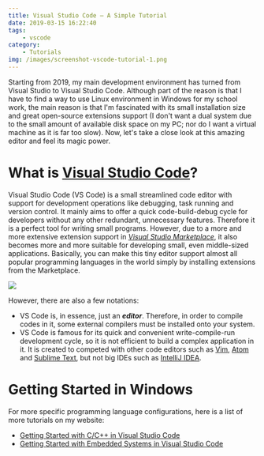 ```yaml
---
title: Visual Studio Code — A Simple Tutorial
date: 2019-03-15 16:22:40
tags: 
    - vscode
category: 
    - Tutorials
img: /images/screenshot-vscode-tutorial-1.png
---
```

Starting from 2019, my main development environment has turned from Visual Studio to Visual Studio Code. Although part of the reason is that I have to find a way to use Linux environment in Windows for my school work, the main reason is that I'm fascinated with its small installation size and great open-source extensions support (I don't want a dual system due to the small amount of available disk space on my PC; nor do I want a virtual machine as it is far too slow). Now, let's take a close look at this amazing editor and feel its magic power.

<!-- more -->

# What is [Visual Studio Code](https://code.visualstudio.com/)?

Visual Studio Code (VS Code) is a small streamlined code editor with support for development operations like debugging, task running and version control. It mainly aims to offer a quick code-build-debug cycle for developers without any other redundant, unnecessary features. Therefore it is a perfect tool for writing small programs. However, due to a more and more extensive extension support in [*Visual Studio Marketplace*](https://marketplace.visualstudio.com/), it also becomes more and more suitable for developing small, even middle-sized applications. Basically, you can make this tiny editor support almost all popular programming languages in the world simply by installing extensions from the Marketplace.

![](/images/screenshot-vscode-tutorial-1.png)

However, there are also a few notations:

* VS Code is, in essence, just an ***editor***. Therefore, in order to compile codes in it, some external compilers must be installed onto your system.
* VS Code is famous for its quick and convenient write-compile-run development cycle, so it is not efficient to build a complex application in it. It is created to competed with other code editors such as [Vim](https://www.vim.org/), [Atom](https://atom.io/) and [Sublime Text](https://www.sublimetext.com/), but not big IDEs such as [IntelliJ IDEA](https://www.jetbrains.com/idea/).

# Getting Started in Windows

For more specific programming language configurations, here is a list of more tutorials on my website:

* [Getting Started with C/C++ in Visual Studio Code](https://shineyruan.github.io/2019/04/29/vscode-cpp/)
* [Getting Started with Embedded Systems in Visual Studio Code](https://shineyruan.github.io/2019/04/29/vscode-stm32/)